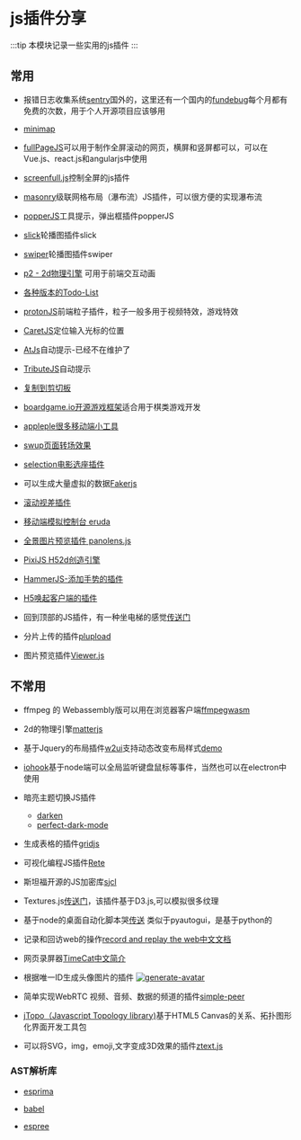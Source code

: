 # js插件分享
:::tip
本模块记录一些实用的js插件
:::

## 常用
* 报错日志收集系统[sentry](https://sentry.io/)国外的，这里还有一个国内的[fundebug](https://www.fundebug.com/)每个月都有免费的次数，用于个人开源项目应该够用

* [minimap](https://github.com/lrsjng/pagemap)

* [fullPageJS](https://alvarotrigo.com/fullPage/zh/)可以用于制作全屏滚动的网页，横屏和竖屏都可以，可以在Vue.js、react.js和angularjs中使用

* [screenfull.js](https://github.com/sindresorhus/screenfull.js)控制全屏的js插件

* [masonry](https://masonry.desandro.com/)级联网格布局（瀑布流）JS插件，可以很方便的实现瀑布流

* [popperJS](https://popper.js.org/)工具提示，弹出框插件popperJS

* [slick](https://kenwheeler.github.io/slick/)轮播图插件slick

* [swiper](https://www.swiper.com.cn/)轮播图插件swiper

* [p2 - 2d物理引擎](https://www.npmjs.com/package/p2) 可用于前端交互动画

* [各种版本的Todo-List](http://todomvc.com/)

* [protonJS](https://drawcall.github.io/Proton/)前端粒子插件，粒子一般多用于视频特效，游戏特效

* [CaretJS](http://ichord.github.io/Caret.js/)定位输入光标的位置

* [AtJs](https://github.com/ichord/At.js)自动提示-已经不在维护了

* [TributeJS](https://github.com/zurb/tribute)自动提示

* [复制到剪切板](https://clipboardjs.com/)

* [boardgame.io开源游戏框架](https://boardgame.io/)适合用于棋类游戏开发

* [appleple很多移动端小工具](https://appleple.github.io/)

* [swup页面转场效果](https://github.com/swup/swup)

* [selection电影选座插件](https://github.com/Simonwep/selection)

* 可以生成大量虚拟的数据[Fakerjs](https://github.com/marak/Faker.js/)

* [滚动视差插件](https://scroll-out.github.io/)

* [移动端模拟控制台 eruda](https://github.com/liriliri/eruda)

* [全景图片预览插件 panolens.js](https://pchen66.github.io/Panolens/)

* [PixiJS H52d创造引擎](https://www.pixijs.com/)

* [HammerJS-添加手势的插件](https://hammerjs.github.io/)

* [H5唤起客户端的插件](https://github.com/suanmei/callapp-lib)

* 回到顶部的JS插件，有一种坐电梯的感觉[传送门](https://github.com/tholman/elevator.js)

* 分片上传的插件[plupload](https://github.com/moxiecode/plupload)

* 图片预览插件[Viewer.js](https://cn.pornhub.com/view_video.php?viewkey=ph5d82aac8b5817)

## 不常用

* ffmpeg 的 Webassembly版可以用在浏览器客户端[ffmpegwasm](https://github.com/ffmpegwasm/ffmpeg.wasm)

* 2d的物理引擎[matterjs](https://brm.io/matter-js/)

* 基于Jquery的布局插件[w2ui](http://w2ui.com/web/)支持动态改变布局样式[demo](http://w2ui.com/web/demo)

* [iohook](https://wilix-team.github.io/iohook/)基于node端可以全局监听键盘鼠标等事件，当然也可以在electron中使用

* 暗亮主题切换JS插件
  * [darken](https://github.com/ColinEspinas/darken)
  * [perfect-dark-mode](https://www.npmjs.com/package/perfect-dark-mode)

* 生成表格的插件[gridjs](https://gridjs.io/)

* 可视化编程JS插件[Rete](https://rete.js.org/#/)

* 斯坦福开源的JS加密库[sjcl](https://github.com/bitwiseshiftleft/sjcl/)

* Textures.js[传送门](https://riccardoscalco.it/textures/)，该插件基于D3.js,可以模拟很多纹理

* 基于node的桌面自动化脚本哭[传送](https://github.com/octalmage/robotjs) 类似于pyautogui，是基于python的

* 记录和回访web的操作[record and replay the web](https://github.com/rrweb-io/rrweb)[中文文档](https://github.com/rrweb-io/rrweb/blob/master/README.zh_CN.md)

* 网页录屏器[TimeCat](https://github.com/oct16/TimeCat)[中文简介](https://github.com/oct16/TimeCat/blob/master/README.cn.md)

* 根据唯一ID生成头像图片的插件
[![generate-avatar](https://static01.imgkr.com/temp/4f0b005143cc4d6588630b7509650d08.png)](https://github.com/loweisz/generate-avatar)

* 简单实现WebRTC 视频、音频、数据的频道的插件[simple-peer](https://github.com/feross/simple-peer)

* [jTopo（Javascript Topology library)](http://www.jtopo.com/index.html)基于HTML5 Canvas的关系、拓扑图形化界面开发工具包

* 可以将SVG，img，emoji,文字变成3D效果的插件[ztext.js](https://bennettfeely.com/ztext/)

### AST解析库

* [esprima](https://esprima.org/)

* [babel](https://www.babeljs.cn/docs/)

* [espree](https://github.com/eslint/espree)